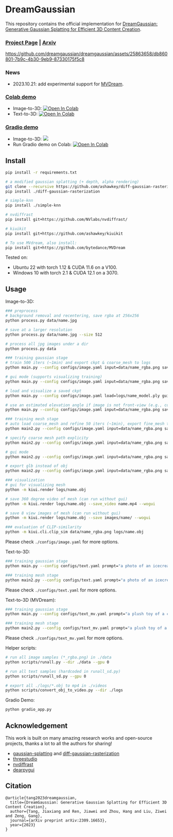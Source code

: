 # DreamGaussian

This repository contains the official implementation for [DreamGaussian: Generative Gaussian Splatting for Efficient 3D Content Creation](https://arxiv.org/abs/2309.16653).

### [Project Page](https://dreamgaussian.github.io) | [Arxiv](https://arxiv.org/abs/2309.16653)

https://github.com/dreamgaussian/dreamgaussian/assets/25863658/db860801-7b9c-4b30-9eb9-87330175f5c8

### News

- 2023.10.21: add experimental support for [MVDream](https://github.com/bytedance/MVDream).

### [Colab demo](https://github.com/camenduru/dreamgaussian-colab)

- Image-to-3D: [![Open In Colab](https://colab.research.google.com/assets/colab-badge.svg)](https://colab.research.google.com/drive/1sLpYmmLS209-e5eHgcuqdryFRRO6ZhFS?usp=sharing)
- Text-to-3D: [![Open In Colab](https://colab.research.google.com/assets/colab-badge.svg)](https://colab.research.google.com/github/camenduru/dreamgaussian-colab/blob/main/dreamgaussian_colab.ipynb)

### [Gradio demo](https://huggingface.co/spaces/jiawei011/dreamgaussian)

- Image-to-3D: <a href="https://huggingface.co/spaces/jiawei011/dreamgaussian"><img src="https://img.shields.io/badge/%F0%9F%A4%97%20Gradio%20Demo-Huggingface-orange"></a>
- Run Gradio demo on Colab: [![Open In Colab](https://colab.research.google.com/assets/colab-badge.svg)](https://colab.research.google.com/drive/1owXJthskHoVXBNvxUB0Bg0JP2Rc7QsTe?usp=sharing)

## Install

```bash
pip install -r requirements.txt

# a modified gaussian splatting (+ depth, alpha rendering)
git clone --recursive https://github.com/ashawkey/diff-gaussian-rasterization
pip install ./diff-gaussian-rasterization

# simple-knn
pip install ./simple-knn

# nvdiffrast
pip install git+https://github.com/NVlabs/nvdiffrast/

# kiuikit
pip install git+https://github.com/ashawkey/kiuikit

# To use MVdream, also install:
pip install git+https://github.com/bytedance/MVDream
```

Tested on:

- Ubuntu 22 with torch 1.12 & CUDA 11.6 on a V100.
- Windows 10 with torch 2.1 & CUDA 12.1 on a 3070.

## Usage

Image-to-3D:

```bash
### preprocess
# background removal and recentering, save rgba at 256x256
python process.py data/name.jpg

# save at a larger resolution
python process.py data/name.jpg --size 512

# process all jpg images under a dir
python process.py data

### training gaussian stage
# train 500 iters (~1min) and export ckpt & coarse_mesh to logs
python main.py --config configs/image.yaml input=data/name_rgba.png save_path=name

# gui mode (supports visualizing training)
python main.py --config configs/image.yaml input=data/name_rgba.png save_path=name gui=True

# load and visualize a saved ckpt
python main.py --config configs/image.yaml load=logs/name_model.ply gui=True

# use an estimated elevation angle if image is not front-view (e.g., common looking-down image can use -30)
python main.py --config configs/image.yaml input=data/name_rgba.png save_path=name elevation=-30

### training mesh stage
# auto load coarse_mesh and refine 50 iters (~1min), export fine_mesh to logs
python main2.py --config configs/image.yaml input=data/name_rgba.png save_path=name

# specify coarse mesh path explicity
python main2.py --config configs/image.yaml input=data/name_rgba.png save_path=name mesh=logs/name_mesh.obj

# gui mode
python main2.py --config configs/image.yaml input=data/name_rgba.png save_path=name gui=True

# export glb instead of obj
python main2.py --config configs/image.yaml input=data/name_rgba.png save_path=name mesh_format=glb

### visualization
# gui for visualizing mesh
python -m kiui.render logs/name.obj

# save 360 degree video of mesh (can run without gui)
python -m kiui.render logs/name.obj --save_video name.mp4 --wogui

# save 8 view images of mesh (can run without gui)
python -m kiui.render logs/name.obj --save images/name/ --wogui

### evaluation of CLIP-similarity
python -m kiui.cli.clip_sim data/name_rgba.png logs/name.obj
```

Please check `./configs/image.yaml` for more options.

Text-to-3D:

```bash
### training gaussian stage
python main.py --config configs/text.yaml prompt="a photo of an icecream" save_path=icecream

### training mesh stage
python main2.py --config configs/text.yaml prompt="a photo of an icecream" save_path=icecream
```

Please check `./configs/text.yaml` for more options.

Text-to-3D (MVDream):

```bash
### training gaussian stage
python main.py --config configs/text_mv.yaml prompt="a plush toy of a corgi nurse" save_path=corgi_nurse

### training mesh stage
python main2.py --config configs/text_mv.yaml prompt="a plush toy of a corgi nurse" save_path=corgi_nurse
```

Please check `./configs/text_mv.yaml` for more options.

Helper scripts:

```bash
# run all image samples (*_rgba.png) in ./data
python scripts/runall.py --dir ./data --gpu 0

# run all text samples (hardcoded in runall_sd.py)
python scripts/runall_sd.py --gpu 0

# export all ./logs/*.obj to mp4 in ./videos
python scripts/convert_obj_to_video.py --dir ./logs
```

Gradio Demo:

```bash
python gradio_app.py
```

## Acknowledgement

This work is built on many amazing research works and open-source projects, thanks a lot to all the authors for sharing!

- [gaussian-splatting](https://github.com/graphdeco-inria/gaussian-splatting) and [diff-gaussian-rasterization](https://github.com/graphdeco-inria/diff-gaussian-rasterization)
- [threestudio](https://github.com/threestudio-project/threestudio)
- [nvdiffrast](https://github.com/NVlabs/nvdiffrast)
- [dearpygui](https://github.com/hoffstadt/DearPyGui)

## Citation

```
@article{tang2023dreamgaussian,
  title={DreamGaussian: Generative Gaussian Splatting for Efficient 3D Content Creation},
  author={Tang, Jiaxiang and Ren, Jiawei and Zhou, Hang and Liu, Ziwei and Zeng, Gang},
  journal={arXiv preprint arXiv:2309.16653},
  year={2023}
}
```
